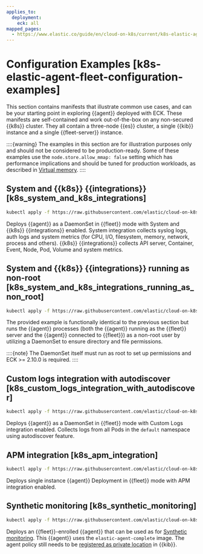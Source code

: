 ```yaml
---
applies_to:
  deployment:
    eck: all
mapped_pages:
  - https://www.elastic.co/guide/en/cloud-on-k8s/current/k8s-elastic-agent-fleet-configuration-examples.html
---
```


# Configuration Examples [k8s-elastic-agent-fleet-configuration-examples]

This section contains manifests that illustrate common use cases, and can be your starting point in exploring {{agent}} deployed with ECK. These manifests are self-contained and work out-of-the-box on any non-secured {{k8s}} cluster. They all contain a three-node {{es}} cluster, a single {{kib}} instance and a single {{fleet-server}} instance.

::::{warning}
The examples in this section are for illustration purposes only and should not be considered to be production-ready. Some of these examples use the `node.store.allow_mmap: false` setting which has performance implications and should be tuned for production workloads, as described in [Virtual memory](virtual-memory.md).
::::


## System and {{k8s}} {{integrations}} [k8s_system_and_k8s_integrations]

```sh
kubectl apply -f https://raw.githubusercontent.com/elastic/cloud-on-k8s/2.16/config/recipes/elastic-agent/fleet-kubernetes-integration.yaml
```

Deploys {{agent}} as a DaemonSet in {{fleet}} mode with System and {{k8s}} {{integrations}} enabled. System integration collects syslog logs, auth logs and system metrics (for CPU, I/O, filesystem, memory, network, process and others). {{k8s}} {{integrations}} collects API server, Container, Event, Node, Pod, Volume and system metrics.


## System and {{k8s}} {{integrations}} running as non-root [k8s_system_and_k8s_integrations_running_as_non_root]

```sh
kubectl apply -f https://raw.githubusercontent.com/elastic/cloud-on-k8s/2.16/config/recipes/elastic-agent/fleet-kubernetes-integration-nonroot.yaml
```

The provided example is functionally identical to the previous section but runs the {{agent}} processes (both the {{agent}} running as the {{fleet}} server and the {{agent}} connected to {{fleet}}) as a non-root user by utilizing a DaemonSet to ensure directory and file permissions.

::::{note}
The DaemonSet itself must run as root to set up permissions and ECK >= 2.10.0 is required.
::::



## Custom logs integration with autodiscover [k8s_custom_logs_integration_with_autodiscover]

```sh
kubectl apply -f https://raw.githubusercontent.com/elastic/cloud-on-k8s/2.16/config/recipes/elastic-agent/fleet-custom-logs-integration.yaml
```

Deploys {{agent}} as a DaemonSet in {{fleet}} mode with Custom Logs integration enabled. Collects logs from all Pods in the `default` namespace using autodiscover feature.


## APM integration [k8s_apm_integration]

```sh
kubectl apply -f https://raw.githubusercontent.com/elastic/cloud-on-k8s/2.16/config/recipes/elastic-agent/fleet-apm-integration.yaml
```

Deploys single instance {{agent}} Deployment in {{fleet}} mode with APM integration enabled.


## Synthetic monitoring [k8s_synthetic_monitoring]

```sh
kubectl apply -f https://raw.githubusercontent.com/elastic/cloud-on-k8s/2.16/config/recipes/elastic-agent/synthetic-monitoring.yaml
```

Deploys an {{fleet}}-enrolled {{agent}} that can be used as for [Synthetic monitoring](/solutions/observability/synthetics/index.md). This {{agent}} uses the `elastic-agent-complete` image. The agent policy still needs to be [registered as private location](/solutions/observability/synthetics/monitor-resources-on-private-networks.md#synthetics-private-location-add) in {{kib}}.

